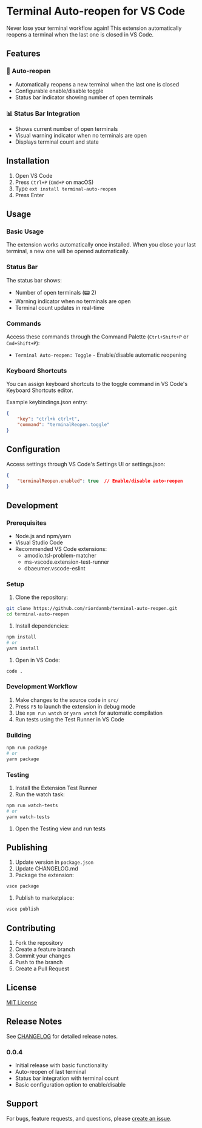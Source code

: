 # Terminal Auto-reopen for VS Code

Never lose your terminal workflow again! This extension automatically reopens a terminal when the last one is closed in VS Code.

## Features

### 🔄 Auto-reopen

- Automatically reopens a new terminal when the last one is closed
- Configurable enable/disable toggle
- Status bar indicator showing number of open terminals

### 📊 Status Bar Integration

- Shows current number of open terminals
- Visual warning indicator when no terminals are open
- Displays terminal count and state

## Installation

1. Open VS Code
2. Press `Ctrl+P` (`Cmd+P` on macOS)
3. Type `ext install terminal-auto-reopen`
4. Press Enter

## Usage

### Basic Usage

The extension works automatically once installed. When you close your last terminal, a new one will be opened automatically.

### Status Bar

The status bar shows:

- Number of open terminals (📟 2)
- Warning indicator when no terminals are open
- Terminal count updates in real-time

### Commands

Access these commands through the Command Palette (`Ctrl+Shift+P` or `Cmd+Shift+P`):

- `Terminal Auto-reopen: Toggle` - Enable/disable automatic reopening

### Keyboard Shortcuts

You can assign keyboard shortcuts to the toggle command in VS Code's Keyboard Shortcuts editor.

Example keybindings.json entry:

```json
{
    "key": "ctrl+k ctrl+t",
    "command": "terminalReopen.toggle"
}
```

## Configuration

Access settings through VS Code's Settings UI or settings.json:

```json
{
    "terminalReopen.enabled": true  // Enable/disable auto-reopen
}
```

## Development

### Prerequisites

- Node.js and npm/yarn
- Visual Studio Code
- Recommended VS Code extensions:
  - amodio.tsl-problem-matcher
  - ms-vscode.extension-test-runner
  - dbaeumer.vscode-eslint

### Setup

1. Clone the repository:
   
```bash
git clone https://github.com/riordanmb/terminal-auto-reopen.git
cd terminal-auto-reopen
```

1. Install dependencies:
   
```bash
npm install
# or
yarn install
```

1. Open in VS Code:
   
```bash
code .
```

### Development Workflow

1. Make changes to the source code in `src/`
2. Press `F5` to launch the extension in debug mode
3. Use `npm run watch` or `yarn watch` for automatic compilation
4. Run tests using the Test Runner in VS Code

### Building

```bash
npm run package
# or
yarn package
```

### Testing

1. Install the Extension Test Runner
2. Run the watch task:

```bash
npm run watch-tests
# or
yarn watch-tests
```

1. Open the Testing view and run tests

## Publishing

1. Update version in `package.json`
2. Update CHANGELOG.md
3. Package the extension:

```bash
vsce package
```

1. Publish to marketplace:

```bash
vsce publish
```

## Contributing

1. Fork the repository
2. Create a feature branch
3. Commit your changes
4. Push to the branch
5. Create a Pull Request

## License

[MIT License](LICENSE)

## Release Notes

See [CHANGELOG](CHANGELOG) for detailed release notes.

### 0.0.4

- Initial release with basic functionality
- Auto-reopen of last terminal
- Status bar integration with terminal count
- Basic configuration option to enable/disable

## Support

For bugs, feature requests, and questions, please [create an issue](https://github.com/riordanmb/terminal-auto-reopen/issues).